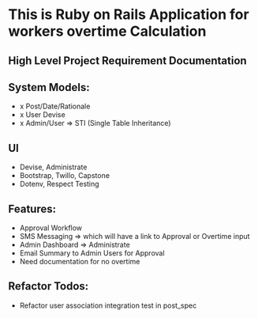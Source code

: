 # This is Ruby on Rails Application for workers overtime Calculation


## High Level Project Requirement Documentation

## System Models:
- x Post/Date/Rationale
- x User Devise
- x Admin/User => STI (Single Table Inheritance)


## UI
- Devise, Administrate
- Bootstrap, Twillo, Capstone
- Dotenv, Respect Testing


## Features:
- Approval Workflow
- SMS Messaging => which will have a link to Approval or Overtime input
- Admin Dashboard => Administrate
- Email Summary to Admin Users for Approval
- Need documentation for no overtime

## Refactor Todos:
- Refactor user association integration  test in post_spec

